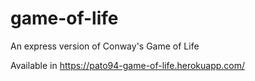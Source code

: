 # game-of-life
An express version of Conway's Game of Life

Available in https://pato94-game-of-life.herokuapp.com/
